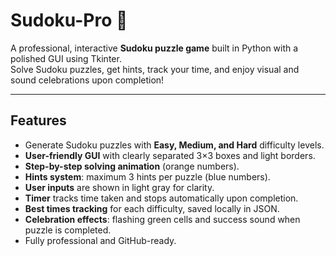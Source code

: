 # Sudoku-Pro 🧩

A professional, interactive **Sudoku puzzle game** built in Python with a polished GUI using Tkinter.  
Solve Sudoku puzzles, get hints, track your time, and enjoy visual and sound celebrations upon completion!

---

## **Features**

- Generate Sudoku puzzles with **Easy, Medium, and Hard** difficulty levels.
- **User-friendly GUI** with clearly separated 3×3 boxes and light borders.
- **Step-by-step solving animation** (orange numbers).
- **Hints system**: maximum 3 hints per puzzle (blue numbers).
- **User inputs** are shown in light gray for clarity.
- **Timer** tracks time taken and stops automatically upon completion.
- **Best times tracking** for each difficulty, saved locally in JSON.
- **Celebration effects**: flashing green cells and success sound when puzzle is completed.
- Fully professional and GitHub-ready.




